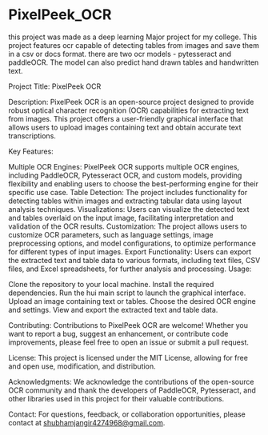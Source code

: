 # PixelPeek_OCR
this project was made as a deep learning Major project for my college. This project features ocr capable of detecting tables from images and save them in a csv or docs format. there are two ocr models - pytesseract and paddleOCR. The model can also predict hand drawn tables and handwritten text.

Project Title: PixelPeek OCR

Description:
PixelPeek OCR is an open-source project designed to provide robust optical character recognition (OCR) capabilities for extracting text from images. This project offers a user-friendly graphical interface that allows users to upload images containing text and obtain accurate text transcriptions.

Key Features:

Multiple OCR Engines: PixelPeek OCR supports multiple OCR engines, including PaddleOCR, Pytesseract OCR, and custom models, providing flexibility and enabling users to choose the best-performing engine for their specific use case.
Table Detection: The project includes functionality for detecting tables within images and extracting tabular data using layout analysis techniques.
Visualizations: Users can visualize the detected text and tables overlaid on the input image, facilitating interpretation and validation of the OCR results.
Customization: The project allows users to customize OCR parameters, such as language settings, image preprocessing options, and model configurations, to optimize performance for different types of input images.
Export Functionality: Users can export the extracted text and table data to various formats, including text files, CSV files, and Excel spreadsheets, for further analysis and processing.
Usage:

Clone the repository to your local machine.
Install the required dependencies.
Run the hui main script to launch the graphical interface.
Upload an image containing text or tables.
Choose the desired OCR engine and settings.
View and export the extracted text and table data.

Contributing:
Contributions to PixelPeek OCR are welcome! Whether you want to report a bug, suggest an enhancement, or contribute code improvements, please feel free to open an issue or submit a pull request.

License:
This project is licensed under the MIT License, allowing for free and open use, modification, and distribution.

Acknowledgments:
We acknowledge the contributions of the open-source OCR community and thank the developers of PaddleOCR, Pytesseract, and other libraries used in this project for their valuable contributions.

Contact:
For questions, feedback, or collaboration opportunities, please contact at shubhamjangir4274968@gmail.com.
